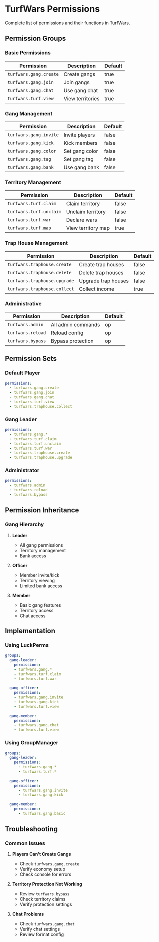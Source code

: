 # TurfWars Permissions

Complete list of permissions and their functions in TurfWars.

## Permission Groups

### Basic Permissions
| Permission | Description | Default |
|------------|-------------|---------|
| `turfwars.gang.create` | Create gangs | true |
| `turfwars.gang.join` | Join gangs | true |
| `turfwars.gang.chat` | Use gang chat | true |
| `turfwars.turf.view` | View territories | true |

### Gang Management
| Permission | Description | Default |
|------------|-------------|---------|
| `turfwars.gang.invite` | Invite players | false |
| `turfwars.gang.kick` | Kick members | false |
| `turfwars.gang.color` | Set gang color | false |
| `turfwars.gang.tag` | Set gang tag | false |
| `turfwars.gang.bank` | Use gang bank | false |

### Territory Management
| Permission | Description | Default |
|------------|-------------|---------|
| `turfwars.turf.claim` | Claim territory | false |
| `turfwars.turf.unclaim` | Unclaim territory | false |
| `turfwars.turf.war` | Declare wars | false |
| `turfwars.turf.map` | View territory map | true |

### Trap House Management
| Permission | Description | Default |
|------------|-------------|---------|
| `turfwars.traphouse.create` | Create trap houses | false |
| `turfwars.traphouse.delete` | Delete trap houses | false |
| `turfwars.traphouse.upgrade` | Upgrade trap houses | false |
| `turfwars.traphouse.collect` | Collect income | true |

### Administrative
| Permission | Description | Default |
|------------|-------------|---------|
| `turfwars.admin` | All admin commands | op |
| `turfwars.reload` | Reload config | op |
| `turfwars.bypass` | Bypass protection | op |

## Permission Sets

### Default Player
```yaml
permissions:
  - turfwars.gang.create
  - turfwars.gang.join
  - turfwars.gang.chat
  - turfwars.turf.view
  - turfwars.traphouse.collect
```

### Gang Leader
```yaml
permissions:
  - turfwars.gang.*
  - turfwars.turf.claim
  - turfwars.turf.unclaim
  - turfwars.turf.war
  - turfwars.traphouse.create
  - turfwars.traphouse.upgrade
```

### Administrator
```yaml
permissions:
  - turfwars.admin
  - turfwars.reload
  - turfwars.bypass
```

## Permission Inheritance

### Gang Hierarchy
1. **Leader**
   - All gang permissions
   - Territory management
   - Bank access

2. **Officer**
   - Member invite/kick
   - Territory viewing
   - Limited bank access

3. **Member**
   - Basic gang features
   - Territory access
   - Chat access

## Implementation

### Using LuckPerms
```yaml
groups:
  gang-leader:
    permissions:
    - turfwars.gang.*
    - turfwars.turf.claim
    - turfwars.turf.war
    
  gang-officer:
    permissions:
    - turfwars.gang.invite
    - turfwars.gang.kick
    - turfwars.turf.view
    
  gang-member:
    permissions:
    - turfwars.gang.chat
    - turfwars.turf.view
```

### Using GroupManager
```yaml
groups:
  gang-leader:
    permissions:
      - turfwars.gang.*
      - turfwars.turf.*
      
  gang-officer:
    permissions:
      - turfwars.gang.invite
      - turfwars.gang.kick
      
  gang-member:
    permissions:
      - turfwars.gang.basic
```

## Troubleshooting

### Common Issues

1. **Players Can't Create Gangs**
   - Check `turfwars.gang.create`
   - Verify economy setup
   - Check console for errors

2. **Territory Protection Not Working**
   - Review `turfwars.bypass`
   - Check territory claims
   - Verify protection settings

3. **Chat Problems**
   - Check `turfwars.gang.chat`
   - Verify chat settings
   - Review format config

